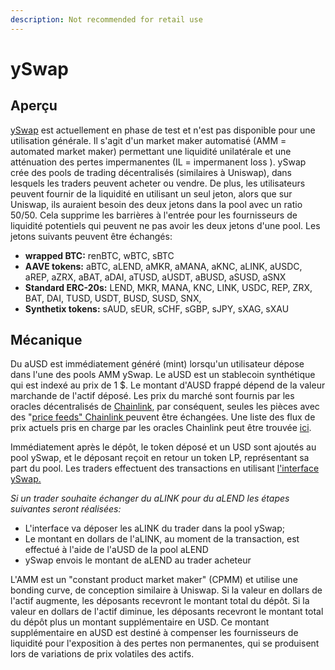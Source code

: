 ```yaml
---
description: Not recommended for retail use
---
```


# ySwap

## Aperçu

[ySwap](https://yswap.exchange/) est actuellement en phase de test et n'est pas disponible pour une utilisation générale. Il s'agit d'un market maker automatisé \(AMM = automated market maker\) permettant une liquidité unilatérale et une atténuation des pertes impermanentes \(IL = impermanent loss \). ySwap crée des pools de trading décentralisés \(similaires à Uniswap\), dans lesquels les traders peuvent acheter ou vendre. De plus, les utilisateurs peuvent fournir de la liquidité en utilisant un seul jeton, alors que sur Uniswap, ils auraient besoin des deux jetons dans la pool avec un ratio 50/50. Cela supprime les barrières à l'entrée pour les fournisseurs de liquidité potentiels qui peuvent ne pas avoir les deux jetons d'une pool. Les jetons suivants peuvent être échangés:

* **wrapped BTC:** renBTC, wBTC, sBTC
* **AAVE tokens:** aBTC, aLEND, aMKR, aMANA, aKNC, aLINK, aUSDC, aREP, aZRX, aBAT, aDAI, aTUSD, aUSDT, aBUSD, aSUSD, aSNX
* **Standard ERC-20s:** LEND, MKR, MANA, KNC, LINK, USDC, REP, ZRX, BAT, DAI, TUSD, USDT, BUSD, SUSD, SNX,
* **Synthetix tokens:** sAUD, sEUR, sCHF, sGBP, sJPY, sXAG, sXAU

## Mécanique

Du aUSD est immédiatement généré \(mint\) lorsqu'un utilisateur dépose dans l'une des pools AMM ySwap. Le aUSD est un stablecoin synthétique qui est indexé au prix de 1 $. Le montant d'AUSD frappé dépend de la valeur marchande de l'actif déposé. Les prix du marché sont fournis par les oracles décentralisés de [Chainlink](https://chain.link/), par conséquent, seules les pièces avec des "[price feeds" Chainlink ](https://feeds.chain.link/)peuvent être échangées. Une liste des flux de prix actuels pris en charge par les oracles Chainlink peut être trouvée [ici](https://feeds.chain.link/).

Immédiatement après le dépôt, le token déposé et un USD sont ajoutés au pool ySwap, et le déposant reçoit en retour un token LP, représentant sa part du pool. Les traders effectuent des transactions en utilisant [l'interface ySwap.](https://yswap.exchange/)

_Si un trader souhaite  échanger du aLINK pour du aLEND les étapes suivantes seront réalisées:_

* L'interface va déposer les aLINK du trader dans la pool ySwap;
* Le montant en dollars de l'aLINK, au moment de la transaction, est effectué à l'aide de l'aUSD de la pool aLEND
* ySwap envois le montant de aLEND au trader acheteur

L'AMM est un "constant product market maker"  \(CPMM\) et utilise une bonding curve, de conception similaire à Uniswap. Si la valeur en dollars de l'actif augmente, les déposants recevront le montant total du dépôt. Si la valeur en dollars de l'actif diminue, les déposants recevront le montant total du dépôt plus un montant supplémentaire en USD. Ce montant supplémentaire en aUSD est destiné à compenser les fournisseurs de liquidité pour l'exposition à des pertes non permanentes, qui se produisent lors de variations de prix volatiles des actifs.


